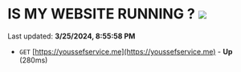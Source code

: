 # IS MY WEBSITE RUNNING ? [![](https://img.shields.io/static/v1?label=Sponsor&message=%E2%9D%A4&logo=GitHub&color=%23fe8e86)](https://github.com/sponsors/<username>)

Last updated: **3/25/2024, 8:55:58 PM**

- `GET` [https://youssefservice.me](https://youssefservice.me) - **Up** (280ms)
